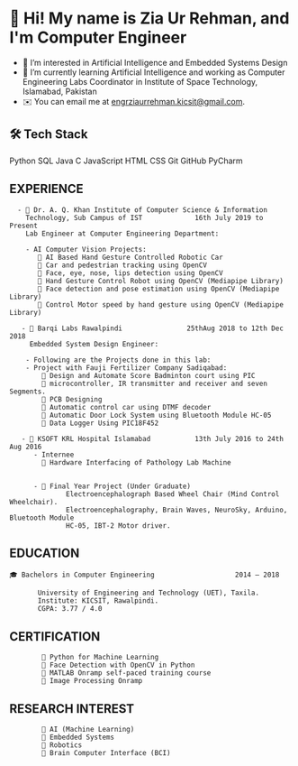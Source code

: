 # 👋 Hi! My name is Zia Ur Rehman, and I'm Computer Engineer
- 👀 I’m interested in Artificial Intelligence and Embedded Systems Design
- 🌱 I’m currently learning Artificial Intelligence and working as Computer Engineering Labs Coordinator in Institute of Space Technology, Islamabad, Pakistan 
- ✉️ You can email me at engrziaurrehman.kicsit@gmail.com.

## 🛠   Tech Stack
Python  SQL  Java  C  JavaScript  HTML  CSS  Git  GitHub  PyCharm 

## EXPERIENCE

      - 🌱 Dr. A. Q. Khan Institute of Computer Science & Information
        Technology, Sub Campus of IST             16th July 2019 to Present
        Lab Engineer at Computer Engineering Department:

        - AI Computer Vision Projects:
           🌱 AI Based Hand Gesture Controlled Robotic Car
           🌱 Car and pedestrian tracking using OpenCV
           🌱 Face, eye, nose, lips detection using OpenCV
           🌱 Hand Gesture Control Robot using OpenCV (Mediapipe Library)
           🌱 Face detection and pose estimation using OpenCV (Mediapipe Library)
           🌱 Control Motor speed by hand gesture using OpenCV (Mediapipe Library)
           
       - 🌱 Barqi Labs Rawalpindi                25thAug 2018 to 12th Dec 2018
         Embedded System Design Engineer:
         
        - Following are the Projects done in this lab:
        - Project with Fauji Fertilizer Company Sadiqabad:
            🌱 Design and Automate Score Badminton court using PIC
            🌱 microcontroller, IR transmitter and receiver and seven Segments.
            🌱 PCB Designing
            🌱 Automatic control car using DTMF decoder
            🌱 Automatic Door Lock System using Bluetooth Module HC-05
            🌱 Data Logger Using PIC18F452
        
       - 🌱 KSOFT KRL Hospital Islamabad           13th July 2016 to 24th Aug 2016
          - Internee
            🌱 Hardware Interfacing of Pathology Lab Machine
            
            
          - 🌱 Final Year Project (Under Graduate)
                  Electroencephalograph Based Wheel Chair (Mind Control Wheelchair).
                  Electroencephalography, Brain Waves, NeuroSky, Arduino, Bluetooth Module
                  HC-05, IBT-2 Motor driver.

## EDUCATION

    🎓 Bachelors in Computer Engineering                    2014 – 2018
    
           University of Engineering and Technology (UET), Taxila.
           Institute: KICSIT, Rawalpindi.
           CGPA: 3.77 / 4.0

## CERTIFICATION

            🌱 Python for Machine Learning
            🌱 Face Detection with OpenCV in Python
            🌱 MATLAB Onramp self-paced training course
            🌱 Image Processing Onramp
            
## RESEARCH INTEREST

            🌱 AI (Machine Learning)
            🌱 Embedded Systems
            🌱 Robotics
            🌱 Brain Computer Interface (BCI)

<!---
ZiaUrRehman-bit/ZiaUrRehman-bit is a ✨ special ✨ repository because its `README.md` (this file) appears on your GitHub profile.
You can click the Preview link to take a look at your changes.
--->
